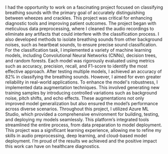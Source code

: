 I had the opportunity to work on a fascinating project focused on classifying breathing sounds with the primary goal of accurately distinguishing between wheezes and crackles. This project was critical for enhancing diagnostic tools and improving patient outcomes.
The project began with meticulous data preprocessing, where I cleaned the audio recordings to eliminate any artifacts that could interfere with the classification process. I also developed methods to isolate breathing sounds from other background noises, such as heartbeat sounds, to ensure precise sound classification.
For the classification task, I implemented a variety of machine learning models, including Convolutional Neural Networks (CNNs), decision trees, and random forests. Each model was rigorously evaluated using metrics such as accuracy, precision, recall, and F1-score to identify the most effective approach. After testing multiple models, I achieved an accuracy of 82% in classifying the breathing sounds. However, I aimed for even greater reliability in real-world applications.
To enhance the model's robustness, I implemented data augmentation techniques. This involved generating new training samples by introducing controlled variations such as background noise, pitch shifts, and echo effects. These augmentations not only improved model generalization but also ensured the model’s performance across diverse scenarios.
Throughout this project, I utilized Azure ML Studio, which provided a comprehensive environment for building, testing, and deploying my models seamlessly. This platform’s integrated tools streamlined the entire process, from data preparation to model deployment.
This project was a significant learning experience, allowing me to refine my skills in audio preprocessing, deep learning, and cloud-based model deployment. I’m proud of the results we achieved and the positive impact this work can have on healthcare diagnostics.
